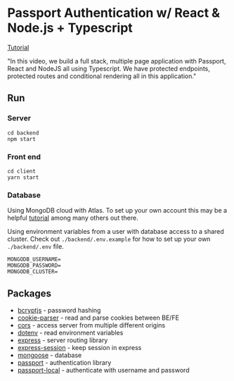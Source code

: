# Passport Authentication w/ React & Node.js + Typescript
[Tutorial](https://www.youtube.com/watch?v=Gwru3BueuiE)

"In this video, we build a full stack, multiple page application with Passport, React and NodeJS all using Typescript. We have protected endpoints, protected routes and conditional rendering all in this application."

## Run

### Server
```
cd backend
npm start
```

### Front end
```
cd client
yarn start
```

### Database
Using MongoDB cloud with Atlas. To set up your own account this may be a helpful [tutorial]('https://www.blog.duomly.com/mongodb-in-the-cloud-with-atlas/') among many others out there.

Using environment variables from a user with database access to a shared cluster. Check out `./backend/.env.example` for how to set up your own `./backend/.env` file.
```
MONGODB_USERNAME=
MONGODB_PASSWORD=
MONGODB_CLUSTER=
```

## Packages
* [bcryptjs](https://github.com/dcodeIO/bcrypt.js) - password hashing
* [cookie-parser](https://github.com/expressjs/cookie-parser) - read and parse cookies between BE/FE
* [cors](https://github.com/expressjs/cors) - access server from multiple different origins
* [dotenv](https://github.com/motdotla/dotenv) - read environment variables
* [express](https://github.com/expressjs/express) - server routing library
* [express-session](https://github.com/expressjs/session) - keep session in express
* [mongoose](https://github.com/Automattic/mongoose) - database
* [passport](https://github.com/jaredhanson/passport) - authentication library
* [passport-local](https://github.com/jaredhanson/passport-local) - authenticate with username and password
